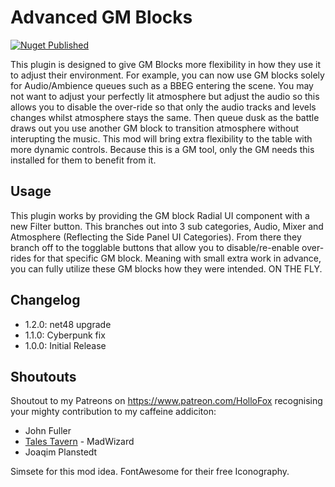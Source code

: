 # Advanced GM Blocks
[![Nuget Published](https://github.com/TaleSpire-Modding/AdvanceGMBlocksPlugin/actions/workflows/release.yml/badge.svg)](https://github.com/TaleSpire-Modding/AdvanceGMBlocksPlugin/actions/workflows/release.yml)

This plugin is designed to give GM Blocks more flexibility in how they use it to adjust their environment. For example, you can now use GM blocks solely for Audio/Ambience queues such as a BBEG entering the scene. You may not want to adjust your perfectly lit atmosphere but adjust the audio so this allows you to disable the over-ride so that only the audio tracks and levels changes whilst atmosphere stays the same. Then queue dusk as the battle draws out you use another GM block to transition atmosphere without interupting the music. This mod will bring extra flexibility to the table with more dynamic controls. Because this is a GM tool, only the GM needs this installed for them to benefit from it.

## Usage

This plugin works by providing the GM block Radial UI component with a new Filter button. This branches out into 3 sub categories, Audio, Mixer and Atmosphere (Reflecting the Side Panel UI Categories). From there they branch off to the togglable buttons that allow you to disable/re-enable over-rides for that specific GM block. Meaning with small extra work in advance, you can fully utilize these GM blocks how they were intended. ON THE FLY. 

## Changelog
- 1.2.0: net48 upgrade
- 1.1.0: Cyberpunk fix
- 1.0.0: Initial Release

## Shoutouts
Shoutout to my Patreons on https://www.patreon.com/HolloFox recognising your
mighty contribution to my caffeine addiciton:
- John Fuller
- [Tales Tavern](https://talestavern.com/) - MadWizard
- Joaqim Planstedt

Simsete for this mod idea.
FontAwesome for their free Iconography.
